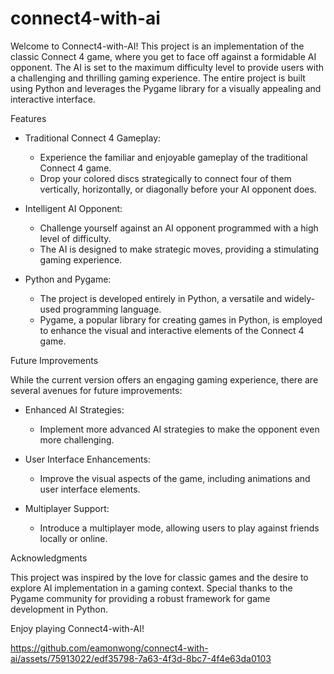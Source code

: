 # connect4-with-ai

Welcome to Connect4-with-AI! This project is an implementation of the classic Connect 4 game, where you get to face off against a formidable AI opponent. The AI is set to the maximum difficulty level to provide users with a challenging and thrilling gaming experience. The entire project is built using Python and leverages the Pygame library for a visually appealing and interactive interface.


Features
- Traditional Connect 4 Gameplay:
  - Experience the familiar and enjoyable gameplay of the traditional Connect 4 game.
  - Drop your colored discs strategically to connect four of them vertically, horizontally, or diagonally before your AI opponent does.

- Intelligent AI Opponent:
  - Challenge yourself against an AI opponent programmed with a high level of difficulty.
  - The AI is designed to make strategic moves, providing a stimulating gaming experience.

- Python and Pygame:
  - The project is developed entirely in Python, a versatile and widely-used programming language.
  - Pygame, a popular library for creating games in Python, is employed to enhance the visual and interactive elements of the Connect 4 game.


Future Improvements

While the current version offers an engaging gaming experience, there are several avenues for future improvements:

- Enhanced AI Strategies:
  - Implement more advanced AI strategies to make the opponent even more challenging.

- User Interface Enhancements:
  - Improve the visual aspects of the game, including animations and user interface elements.

- Multiplayer Support:
  - Introduce a multiplayer mode, allowing users to play against friends locally or online.


Acknowledgments

This project was inspired by the love for classic games and the desire to explore AI implementation in a gaming context. Special thanks to the Pygame community for providing a robust framework for game development in Python.

Enjoy playing Connect4-with-AI! 

https://github.com/eamonwong/connect4-with-ai/assets/75913022/edf35798-7a63-4f3d-8bc7-4f4e63da0103



